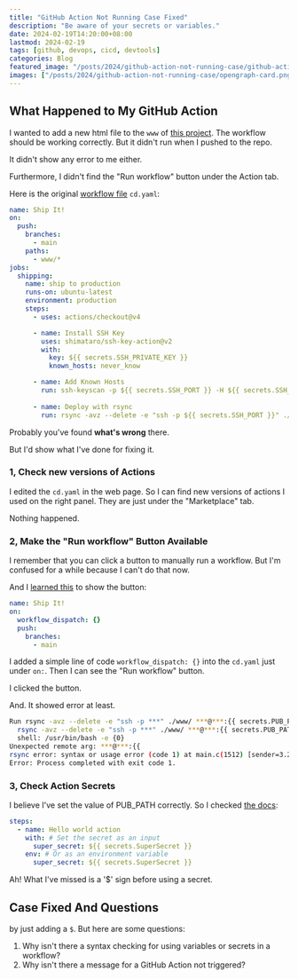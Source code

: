 ```yaml
---
title: "GitHub Action Not Running Case Fixed"
description: "Be aware of your secrets or variables."
date: 2024-02-19T14:20:00+08:00
lastmod: 2024-02-19
tags: [github, devops, cicd, devtools]
categories: Blog
featured_image: "/posts/2024/github-action-not-running-case/github-action-not-running-fixed.png"
images: ["/posts/2024/github-action-not-running-case/opengraph-card.png"]
---
```


## What Happened to My GitHub Action

I wanted to add a new html file to the `www` of [this project](https://github.com/shinyzhu/aibeixin_web). The workflow should be working correctly. But it didn't run when I pushed to the repo.

It didn't show any error to me either.

Furthermore, I didn't find the "Run workflow" button under the Action tab.

Here is the original [workflow file](https://github.com/shinyzhu/aibeixin_web/blob/main/.github/workflows/cd.yml) `cd.yaml`:

```yaml
name: Ship It!
on:
  push:
    branches:
      - main
    paths:
      - www/*
jobs:
  shipping:
    name: ship to production
    runs-on: ubuntu-latest
    environment: production
    steps:
      - uses: actions/checkout@v4

      - name: Install SSH Key
        uses: shimataro/ssh-key-action@v2
        with:
          key: ${{ secrets.SSH_PRIVATE_KEY }}
          known_hosts: never_know

      - name: Add Known Hosts
        run: ssh-keyscan -p ${{ secrets.SSH_PORT }} -H ${{ secrets.SSH_HOST }} >> ~/.ssh/known_hosts
            
      - name: Deploy with rsync
        run: rsync -avz --delete -e "ssh -p ${{ secrets.SSH_PORT }}" ./www/ ${{ secrets.SSH_USER }}@${{ secrets.SSH_HOST }}:{{ secrets.PUB_PATH }}
```

Probably you've found **what's wrong** there.

But I'd show what I've done for fixing it.

### 1, Check new versions of Actions

I edited the `cd.yaml` in the web page. So I can find new versions of actions I used on the right panel. They are just under the "Marketplace" tab.

Nothing happened.

### 2, Make the "Run workflow" Button Available

I remember that you can click a button to manually run a workflow. But I'm confused for a while because I can't do that now.

And I [learned this](https://stackoverflow.com/a/72472817/21465) to show the button:

```yaml
name: Ship It!
on:
  workflow_dispatch: {}
  push:
    branches:
      - main
```

I added a simple line of code `workflow_dispatch: {}` into the `cd.yaml` just under `on:`. Then I can see the "Run workflow" button.

I clicked the button.

And. It showed error at least.

```sh
Run rsync -avz --delete -e "ssh -p ***" ./www/ ***@***:{{ secrets.PUB_PATH }}
  rsync -avz --delete -e "ssh -p ***" ./www/ ***@***:{{ secrets.PUB_PATH }}
  shell: /usr/bin/bash -e {0}
Unexpected remote arg: ***@***:{{
rsync error: syntax or usage error (code 1) at main.c(1512) [sender=3.2.7]
Error: Process completed with exit code 1.
```

### 3, Check Action Secrets

I believe I've set the value of PUB_PATH correctly. So I checked [the docs](https://docs.github.com/actions/automating-your-workflow-with-github-actions/creating-and-using-encrypted-secrets):

```yaml
steps:
  - name: Hello world action
    with: # Set the secret as an input
      super_secret: ${{ secrets.SuperSecret }}
    env: # Or as an environment variable
      super_secret: ${{ secrets.SuperSecret }}
```

Ah! What I've missed is a '$' sign before using a secret.

## Case Fixed And Questions

by just adding a `$`. But here are some questions:

1. Why isn't there a syntax checking for using variables or secrets in a workflow?
2. Why isn't there a message for a GitHub Action not triggered?